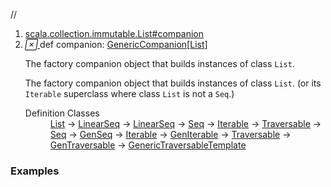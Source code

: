 //
<ol>
<li><a href="https://www.scala-lang.org/api/2.12.3/scala/collection/immutable/List.html#companion:scala.collection.generic.GenericCompanion[List]">scala.collection.immutable.List#companion</a></li>
<li name="scala.collection.immutable.List#companion" visbl="pub" class="indented0 " data-isabs="false" fullcomment="yes" group="Ungrouped"> <a id="companion:scala.collection.generic.GenericCompanion[List]"></a><a id="companion:GenericCompanion[List]"></a> <span class="permalink"> <a href="../../../scala/collection/immutable/List.html#companion:scala.collection.generic.GenericCompanion[List]" title="Permalink"> <i class="material-icons"></i> </a> </span> <span class="modifier_kind"> <span class="modifier"></span> <span class="kind">def</span> </span> <span class="symbol"> <span class="name">companion</span><span class="result">: <a href="../generic/GenericCompanion.html" class="extype" name="scala.collection.generic.GenericCompanion">GenericCompanion</a>[<a href="" class="extype" name="scala.collection.immutable.List">List</a>]</span> </span> <p class="shortcomment cmt">The factory companion object that builds instances of class <code>List</code>.</p>
 <div class="fullcomment">
  <div class="comment cmt">
   <p>The factory companion object that builds instances of class <code>List</code>. (or its <code>Iterable</code> superclass where class <code>List</code> is not a <code>Seq</code>.) </p>
  </div>
  <dl class="attributes block"> 
   <dt>
    Definition Classes
   </dt>
   <dd>
    <a href="" class="extype" name="scala.collection.immutable.List">List</a> → 
    <a href="LinearSeq.html" class="extype" name="scala.collection.immutable.LinearSeq">LinearSeq</a> → 
    <a href="../LinearSeq.html" class="extype" name="scala.collection.LinearSeq">LinearSeq</a> → 
    <a href="Seq.html" class="extype" name="scala.collection.immutable.Seq">Seq</a> → 
    <a href="Iterable.html" class="extype" name="scala.collection.immutable.Iterable">Iterable</a> → 
    <a href="Traversable.html" class="extype" name="scala.collection.immutable.Traversable">Traversable</a> → 
    <a href="../Seq.html" class="extype" name="scala.collection.Seq">Seq</a> → 
    <a href="../GenSeq.html" class="extype" name="scala.collection.GenSeq">GenSeq</a> → 
    <a href="../Iterable.html" class="extype" name="scala.collection.Iterable">Iterable</a> → 
    <a href="../GenIterable.html" class="extype" name="scala.collection.GenIterable">GenIterable</a> → 
    <a href="../Traversable.html" class="extype" name="scala.collection.Traversable">Traversable</a> → 
    <a href="../GenTraversable.html" class="extype" name="scala.collection.GenTraversable">GenTraversable</a> → 
    <a href="../generic/GenericTraversableTemplate.html" class="extype" name="scala.collection.generic.GenericTraversableTemplate">GenericTraversableTemplate</a>
   </dd>
  </dl>
 </div> </li>
        </ol>


### Examples



